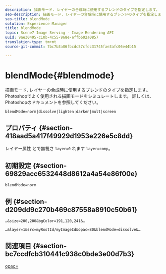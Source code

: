```yaml
---
description: 描画モード. レイヤーの合成時に使用するブレンドのタイプを指定します。 Photoshopでよく使用される描画モードをシミュレートします。 詳しくは、Photoshopのドキュメントを参照してください。
seo-description: 描画モード. レイヤーの合成時に使用するブレンドのタイプを指定します。 Photoshopでよく使用される描画モードをシミュレートします。 詳しくは、Photoshopのドキュメントを参照してください。
seo-title: blendMode
solution: Experience Manager
title: blendMode
topic: Scene7 Image Serving - Image Rendering API
uuid: 9ae30495-c10b-4c55-968e-effb602a0857
translation-type: tm+mt
source-git-commit: 7bc7b3a86fbcdc57cfdc31745fae3afc06e44b15

---
```



# blendMode{#blendmode}

描画モード. レイヤーの合成時に使用するブレンドのタイプを指定します。 Photoshopでよく使用される描画モードをシミュレートします。 詳しくは、Photoshopのドキュメントを参照してください。

`blendMode=norm|dissolve|lighten|darken|mult|screen`

## プロパティ {#section-418aad5a417f49929d1953e226e5c8dd}

レイヤー属性 とで無視さ `layer=0` れます `layer=comp`。

## 初期設定 {#section-69829acc6532448d8612a4a54e86f00e}

`blendMode=norm`

## 例 {#section-d209dd9c270b469c87558a8910c50b61}

`…&size=200,200&bgColor=191,120,241&…`

`…&layer=1&src=myRootId/myImageId&opac=80&blendMode=dissolve&…`

## 関連項目 {#section-bc7ccdfcb310441c938c0bde3e00d7b3}

[opac=](../../../../../is-api/http-ref/image-serving-api-ref/c-http-protocol-reference/c-command-reference/r-opac.md#reference-d2269b51aca34599a08d0a46ee5c27e5)
